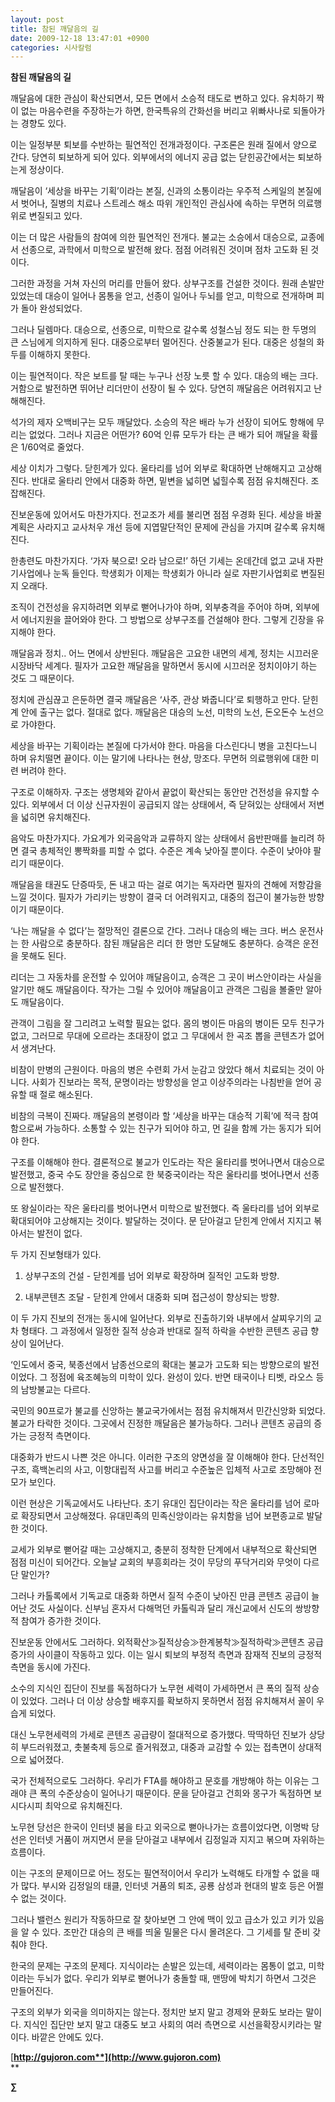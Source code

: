 ```yaml
---
layout: post
title: 참된 깨달음의 길
date: 2009-12-18 13:47:01 +0900
categories: 시사칼럼
---
```

**참된 깨달음의 길**

깨달음에 대한 관심이 확산되면서, 모든 면에서 소승적 태도로 변하고 있다. 유치하기 짝이 없는 마음수련을 주장하는가 하면, 한국특유의 간화선을 버리고 위빠사나로 되돌아가는 경향도 있다.

이는 일정부분 퇴보를 수반하는 필연적인 전개과정이다. 구조론은 원래 질에서 양으로 간다. 당연히 퇴보하게 되어 있다. 외부에서의 에너지 공급 없는 닫힌공간에서는 퇴보하는게 정상이다. 

깨달음이 ‘세상을 바꾸는 기획’이라는 본질, 신과의 소통이라는 우주적 스케일의 본질에서 벗어나, 질병의 치료나 스트레스 해소 따위 개인적인 관심사에 속하는 무면허 의료행위로 변질되고 있다. 

이는 더 많은 사람들의 참여에 의한 필연적인 전개다. 불교는 소승에서 대승으로, 교종에서 선종으로, 과학에서 미학으로 발전해 왔다. 점점 어려워진 것이며 점차 고도화 된 것이다. 

그러한 과정을 거쳐 자신의 머리를 만들어 왔다. 상부구조를 건설한 것이다. 원래 손발만 있었는데 대승이 일어나 몸통을 얻고, 선종이 일어나 두뇌를 얻고, 미학으로 전개하며 피가 돌아 완성되었다. 

그러나 딜렘마다. 대승으로, 선종으로, 미학으로 갈수록 성철스님 정도 되는 한 두명의 큰 스님에게 의지하게 된다. 대중으로부터 멀어진다. 산중불교가 된다. 대중은 성철의 화두를 이해하지 못한다.

이는 필연적이다. 작은 보트를 탈 때는 누구나 선장 노릇 할 수 있다. 대승의 배는 크다. 거함으로 발전하면 뛰어난 리더만이 선장이 될 수 있다. 당연히 깨달음은 어려워지고 난해해진다.

석가의 제자 오백비구는 모두 깨달았다. 소승의 작은 배라 누가 선장이 되어도 항해에 무리는 없었다. 그러나 지금은 어떤가? 60억 인류 모두가 타는 큰 배가 되어 깨달을 확률은 1/60억로 줄었다.

세상 이치가 그렇다. 닫힌계가 있다. 울타리를 넘어 외부로 확대하면 난해해지고 고상해진다. 반대로 울타리 안에서 대중화 하면, 밑변을 넓히면 넓힐수록 점점 유치해진다. 조잡해진다.

진보운동에 있어서도 마찬가지다. 전교조가 세를 불리면 점점 우경화 된다. 세상을 바꿀 계획은 사라지고 교사처우 개선 등에 지엽말단적인 문제에 관심을 가지며 갈수록 유치해진다. 

한총련도 마찬가지다. ‘가자 북으로! 오라 남으로!’ 하던 기세는 온데간데 없고 교내 자판기사업에나 눈독 들인다. 학생회가 이제는 학생회가 아니라 실로 자판기사업회로 변질된지 오래다.

조직이 건전성을 유지하려면 외부로 뻗어나가야 하며, 외부충격을 주어야 하며, 외부에서 에너지원을 끌어와야 한다. 그 방법으로 상부구조를 건설해야 한다. 그렇게 긴장을 유지해야 한다.

깨달음과 정치.. 어느 면에서 상반된다. 깨달음은 고요한 내면의 세계, 정치는 시끄러운 시장바닥 세계다. 필자가 고요한 깨달음을 말하면서 동시에 시끄러운 정치이야기 하는 것도 그 때문이다. 

정치에 관심끊고 은둔하면 결국 깨달음은 ‘사주, 관상 봐줍니다’로 퇴행하고 만다. 닫힌계 안에 출구는 없다. 절대로 없다. 깨달음은 대승의 노선, 미학의 노선, 돈오돈수 노선으로 가야한다.

세상을 바꾸는 기획이라는 본질에 다가서야 한다. 마음을 다스린다니 병을 고친다느니 하며 유치떨면 끝이다. 이는 말기에 나타나는 현상, 망조다. 무면허 의료행위에 대한 미련 버려야 한다.

구조로 이해하자. 구조는 생명체와 같아서 끝없이 확산되는 동안만 건전성을 유지할 수 있다. 외부에서 더 이상 신규자원이 공급되지 않는 상태에서, 즉 닫혀있는 상태에서 저변을 넓히면 유치해진다. 

음악도 마찬가지다. 가요계가 외국음악과 교류하지 않는 상태에서 음반판매를 늘리려 하면 결국 총체적인 뽕짝화를 피할 수 없다. 수준은 계속 낮아질 뿐이다. 수준이 낮아야 팔리기 때문이다.

깨달음을 태권도 단증따듯, 돈 내고 따는 걸로 여기는 독자라면 필자의 견해에 저항감을 느낄 것이다. 필자가 가리키는 방향이 결국 더 어려워지고, 대중의 접근이 불가능한 방향이기 때문이다.

‘나는 깨달을 수 없다’는 절망적인 결론으로 간다. 그러나 대승의 배는 크다. 버스 운전사는 한 사람으로 충분하다. 참된 깨달음은 리더 한 명만 도달해도 충분하다. 승객은 운전을 못해도 된다.

리더는 그 자동차를 운전할 수 있어야 깨달음이고, 승객은 그 곳이 버스안이라는 사실을 알기만 해도 깨달음이다. 작가는 그릴 수 있어야 깨달음이고 관객은 그림을 볼줄만 알아도 깨달음이다. 

관객이 그림을 잘 그리려고 노력할 필요는 없다. 몸의 병이든 마음의 병이든 모두 친구가 없고, 그러므로 무대에 오르라는 초대장이 없고 그 무대에서 한 곡조 뽑을 콘텐츠가 없어서 생겨난다. 

비참이 만병의 근원이다. 마음의 병은 수련회 가서 눈감고 앉았다 해서 치료되는 것이 아니다. 사회가 진보라는 목적, 문명이라는 방향성을 얻고 이상주의라는 나침반을 얻어 공유할 때 절로 해소된다.

비참의 극복이 진짜다. 깨달음의 본령이라 할 ‘세상을 바꾸는 대승적 기획’에 적극 참여함으로써 가능하다. 소통할 수 있는 친구가 되어야 하고, 먼 길을 함께 가는 동지가 되어야 한다. 

구조를 이해해야 한다. 결론적으로 불교가 인도라는 작은 울타리를 벗어나면서 대승으로 발전했고, 중국 수도 장안을 중심으로 한 북중국이라는 작은 울타리를 벗어나면서 선종으로 발전했다.

또 왕실이라는 작은 울타리를 벗어나면서 미학으로 발전했다. 즉 울타리를 넘어 외부로 확대되어야 고상해지는 것이다. 발달하는 것이다. 문 닫아걸고 닫힌계 안에서 지지고 볶아서는 발전이 없다.

두 가지 진보형태가 있다. 

1) 상부구조의 건설 - 닫힌계를 넘어 외부로 확장하며 질적인 고도화 방향. 

2) 내부콘텐츠 조달 - 닫힌계 안에서 대중화 되며 접근성이 향상되는 방향.

이 두 가지 진보의 전개는 동시에 일어난다. 외부로 진출하기와 내부에서 살찌우기의 교차 형태다. 그 과정에서 일정한 질적 상승과 반대로 질적 하락을 수반한 콘텐츠 공급 향상이 일어난다.

‘인도에서 중국, 북종선에서 남종선으로의 확대는 불교가 고도화 되는 방향으로의 발전이었다. 그 정점에 육조혜능의 미학이 있다. 완성이 있다. 반면 태국이나 티벳, 라오스 등의 남방불교는 다르다.

국민의 90프로가 불교를 신앙하는 불교국가에서는 점점 유치해져서 민간신앙화 되었다. 불교가 타락한 것이다. 그곳에서 진정한 깨달음은 불가능하다. 그러나 콘텐츠 공급의 증가는 긍정적 측면이다. 

대중화가 반드시 나쁜 것은 아니다. 이러한 구조의 양면성을 잘 이해해야 한다. 단선적인 구조, 흑백논리의 사고, 이항대립적 사고를 버리고 수준높은 입체적 사고로 조망해야 전모가 보인다.

이런 현상은 기독교에서도 나타난다. 초기 유대인 집단이라는 작은 울타리를 넘어 로마로 확장되면서 고상해졌다. 유대민족의 민족신앙이라는 유치함을 넘어 보편종교로 발달한 것이다.

교세가 외부로 뻗어갈 때는 고상해지고, 충분히 정착한 단계에서 내부적으로 확산되면 점점 미신이 되어간다. 오늘날 교회의 부흥회라는 것이 무당의 푸닥거리와 무엇이 다르단 말인가?

그러나 카톨록에서 기독교로 대중화 하면서 질적 수준이 낮아진 만큼 콘텐츠 공급이 늘어난 것도 사실이다. 신부님 혼자서 다해먹던 카톨릭과 달리 개신교에서 신도의 쌍방향적 참여가 증가한 것이다. 

진보운동 안에서도 그러하다. 외적확산≫질적상승≫한계봉착≫질적하락≫콘텐츠 공급 증가의 사이클이 작동하고 있다. 이는 일시 퇴보의 부정적 측면과 잠재적 진보의 긍정적 측면을 동시에 가진다.

소수의 지식인 집단이 진보를 독점하다가 노무현 세력이 가세하면서 큰 폭의 질적 상승이 있었다. 그러나 더 이상 상승할 배후지를 확보하지 못하면서 점점 유치해져서 꼴이 우습게 되었다.

대신 노무현세력의 가세로 콘텐츠 공급량이 절대적으로 증가했다. 딱딱하던 진보가 상당히 부드러워졌고, 촛불축제 등으로 즐거워졌고, 대중과 교감할 수 있는 접촉면이 상대적으로 넓어졌다. 

국가 전체적으로도 그러하다. 우리가 FTA를 해야하고 문호를 개방해야 하는 이유는 그래야 큰 폭의 수준상승이 일어나기 때문이다. 문을 닫아걸고 건희와 몽구가 독점하면 보시다시피 최악으로 유치해진다.

노무현 당선은 한국이 인터넷 붐을 타고 외국으로 뻗아나가는 흐름이었다면, 이명박 당선은 인터넷 거품이 꺼지면서 문을 닫아걸고 내부에서 김정일과 지지고 볶으며 자위하는 흐름이다. 

이는 구조의 문제이므로 어느 정도는 필연적이어서 우리가 노력해도 타개할 수 없을 때가 많다. 부시와 김정일의 태클, 인터넷 거품의 퇴조, 공룡 삼성과 현대의 발호 등은 어쩔 수 없는 것이다.

그러나 밸런스 원리가 작동하므로 잘 찾아보면 그 안에 맥이 있고 급소가 있고 키가 있음을 알 수 있다. 조만간 대승의 큰 배를 띄울 밀물은 다시 몰려온다. 그 기세를 탈 준비 갖춰야 한다.

한국의 문제는 구조의 문제다. 지식이라는 손발은 있는데, 세력이라는 몸통이 없고, 미학이라는 두뇌가 없다. 우리가 외부로 뻗어나가 충돌할 때, 맨땅에 박치기 하면서 그것은 만들어진다.

구조의 외부가 외국을 의미하지는 않는다. 정치만 보지 말고 경제와 문화도 보라는 말이다. 지식인 집단만 보지 말고 대중도 보고 사회의 여러 측면으로 시선을확장시키라는 말이다. 바깥은 안에도 있다.

[**http://gujoron.com**](http://www.gujoron.com)**  
** 

**∑**